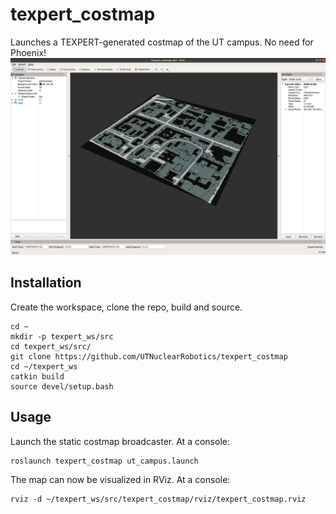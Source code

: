 # texpert_costmap
Launches a TEXPERT-generated costmap of the UT campus. No need for Phoenix!
![](texpert_costmap.png)

## Installation
Create the workspace, clone the repo, build and source.
```
cd ~
mkdir -p texpert_ws/src
cd texpert_ws/src/
git clone https://github.com/UTNuclearRobotics/texpert_costmap
cd ~/texpert_ws
catkin build
source devel/setup.bash
```

## Usage
Launch the static costmap broadcaster. At a console:
```
roslaunch texpert_costmap ut_campus.launch 
```
The map can now be visualized in RViz. At a console:
```
rviz -d ~/texpert_ws/src/texpert_costmap/rviz/texpert_costmap.rviz
```
